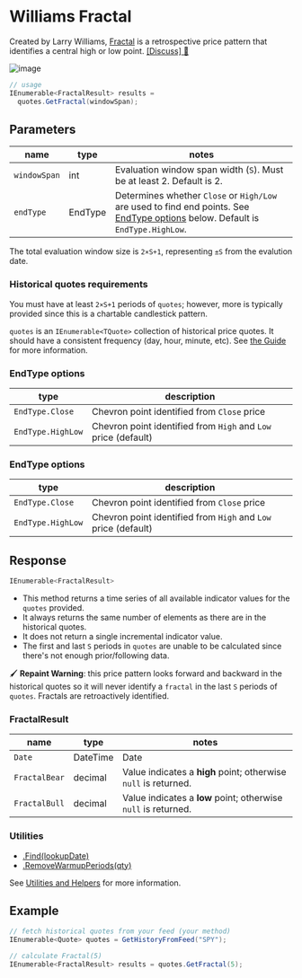 # Williams Fractal

Created by Larry Williams, [Fractal](https://www.investopedia.com/terms/f/fractal.asp) is a retrospective price pattern that identifies a central high or low point.
[[Discuss] :speech_balloon:](https://github.com/DaveSkender/Stock.Indicators/discussions/255 "Community discussion about this indicator")

![image](chart.png)

```csharp
// usage
IEnumerable<FractalResult> results =
  quotes.GetFractal(windowSpan);  
```

## Parameters

| name | type | notes
| -- |-- |--
| `windowSpan` | int | Evaluation window span width (`S`).  Must be at least 2.  Default is 2.
| `endType` | EndType | Determines whether `Close` or `High/Low` are used to find end points.  See [EndType options](#endtype-options) below.  Default is `EndType.HighLow`.

The total evaluation window size is `2×S+1`, representing `±S` from the evalution date.

### Historical quotes requirements

You must have at least `2×S+1` periods of `quotes`; however, more is typically provided since this is a chartable candlestick pattern.

`quotes` is an `IEnumerable<TQuote>` collection of historical price quotes.  It should have a consistent frequency (day, hour, minute, etc).  See [the Guide](../../docs/GUIDE.md#historical-quotes) for more information.

### EndType options

| type | description
|-- |--
| `EndType.Close` | Chevron point identified from `Close` price
| `EndType.HighLow` | Chevron point identified from `High` and `Low` price (default)

### EndType options

| type | description
|-- |--
| `EndType.Close` | Chevron point identified from `Close` price
| `EndType.HighLow` | Chevron point identified from `High` and `Low` price (default)

## Response

```csharp
IEnumerable<FractalResult>
```

- This method returns a time series of all available indicator values for the `quotes` provided.
- It always returns the same number of elements as there are in the historical quotes.
- It does not return a single incremental indicator value.
- The first and last `S` periods in `quotes` are unable to be calculated since there's not enough prior/following data.

:paintbrush: **Repaint Warning**: this price pattern looks forward and backward in the historical quotes so it will never identify a `fractal` in the last `S` periods of `quotes`.  Fractals are retroactively identified.

### FractalResult

| name | type | notes
| -- |-- |--
| `Date` | DateTime | Date
| `FractalBear` | decimal | Value indicates a **high** point; otherwise `null` is returned.
| `FractalBull` | decimal | Value indicates a **low** point; otherwise `null` is returned.

### Utilities

- [.Find(lookupDate)](../../docs/UTILITIES.md#find-indicator-result-by-date)
- [.RemoveWarmupPeriods(qty)](../../docs/UTILITIES.md#remove-warmup-periods)

See [Utilities and Helpers](../../docs/UTILITIES.md#utilities-for-indicator-results) for more information.

## Example

```csharp
// fetch historical quotes from your feed (your method)
IEnumerable<Quote> quotes = GetHistoryFromFeed("SPY");

// calculate Fractal(5)
IEnumerable<FractalResult> results = quotes.GetFractal(5);
```
